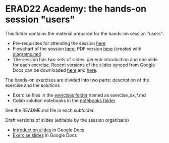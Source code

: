 # ERAD22 Academy: the hands-on session "users"

This folder contains the material prepared for the hands-on session "users":

  * Pre-requisites for attending the session [here](https://github.com/pySTEPS/ERAD-nowcasting-course-2022/blob/hands-on-users/hands-on-session-users/prerequisites.md)
  * Flowchart of the session [here](https://github.com/pySTEPS/ERAD-nowcasting-course-2022/blob/hands-on-users/hands-on-session-users/session_overview.drawio), PDF version [here](https://github.com/pySTEPS/ERAD-nowcasting-course-2022/blob/hands-on-users/hands-on-session-users/session_overview.pdf) (created with [diagrams.net](https://www.diagrams.net))
  * The session has two sets of slides: general introduction and one slide for each exercise. Recent versions of the slides synced from Google Docs can be downloaded [here](https://github.com/pySTEPS/ERAD-nowcasting-course-2022/tree/main/hands-on-session-users/slides/introduction.pdf) and [here](...).

The hands-on exercises are divided into two parts: description of the exercise and the solutions

  * Exercise files in the [exercises folder](https://github.com/pySTEPS/ERAD-nowcasting-course-2022/tree/hands-on-users/hands-on-session-users/exercises) named as exercise_xx_*.md
  * Colab solution notebooks in the [notebooks folder](https://github.com/pySTEPS/ERAD-nowcasting-course-2022/tree/hands-on-users/hands-on-session-users/notebooks)

See the README.md file in each subfolder.

Draft versions of slides (editable by the session organizers)

  * [Introduction slides](https://docs.google.com/presentation/d/1ykb1DJUR8EXw6DbU6o_3CjfYQ4191dtYAeUT4-06dhg/edit?usp=sharing) in Google Docs
  * [Exercise slides](https://docs.google.com/presentation/d/1P1qLPnxgj7OH6aXxF0LZrEMACLyXHDh1lnr8AdUCpIY/edit?usp=sharing) in Google Docs
